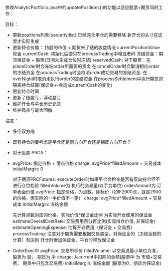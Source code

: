 修改AnalyticPortfolio.java中的updatePositions()的功能以适应股票+期货同时工作：

目标：
-   更新positions列表{security:list<position>} 已经完全平仓的需要移除
    新开仓的头寸在这里才实际生成
-   更新持仓价值：
       持股的市值 + 期货未了结的收益情况 currentPositionValue
       现金 currentCash:
            初始化后便只在processTrading中增或者间
       冻结资金：期货保证金 + 股票(日间未生成仓位时冻结)
       reservedCash: 
            对于股票：在placeOrder时会冻结order所需要的资金
                     在cancelOrder时会取消相应order的冻结资金
                     在processTrading时会取消order成功交易的冻结资金: 
                     在overNight时取消未执行order的冻结资金
                     在processSettlement中执行期货的隔夜持仓结算(保证金+-会造成currentCash的变化)
-   更新持仓时间
-   更新了结盈亏，浮动盈亏
-   维护开仓与平仓历史记录
-   维护高点与最大回撤

注意：
-   多空双方向
-   既有持仓的要考虑是平仓还是同方向开仓还是相反方向开仓？
-   对于股票 PRCA：
-   avgPrice: 指定价格 + 滑点价格 
    charge: avgPrice*filledAmount + 交易成本
    initialMargin: 0

    对于期货PRCFutures:
    executeOrder时如果平仓会检查是否有反向持仓但不进行仓位检验
    filledVolume为   执行的交易量(以手为单位)
    orderAmount为    订单表面价值
    avgPrice: 指定价格，为点数，即标价（如IF2900点，就是2900的价格，但实际的一手价值不一定）
    charge: avgPrice*filledAmount + 交易成本
    initialMargin: 冻结金额

    先计算点数对应的价格，实际价值*保证金比例 为实际开仓使用的保证金
    estimateOverallCostRate: 交易费用百分百比例(实际持仓价值, 非保证金)
    estimateOpeningExpense:  估算开仓费用（保证金 + 交易费）
processTrading:
    注意对于期货需要根据交易类型，对保证金的（冻结金额的计算）有区别
    开仓时增加保证金、平仓时释放保证金

-   OrderExec中
    avgPrice: 交易所标价
    filledVolume: 以交易说最小单位为准，股票为 股， 期货为 手
    charge: 从current中扣除的金额(股票中 为 市值+交易费， 期货中只包含交易费)
    initialMargin: 冻结金额 (股票为0，期货为保证金)